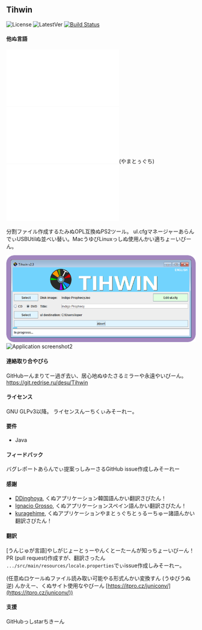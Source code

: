 ## Tihwin
![License](https://img.shields.io/badge/License-GPLv3-blue.svg) ![LatestVer](https://img.shields.io/github/release/developersu/Tihwin.svg) [![Build Status](https://ci.redrise.ru/api/badges/desu/Tihwin/status.svg)](https://ci.redrise.ru/desu/Tihwin)

#### 他ぬ言語
![flag/us-flag|英語](README.md) 
![flag/jp-flag|やまとぅぐち](README_JP.md)(やまとぅぐち) 
![flag/ru-flag|ロシア語](README_RU.md)

分割ファイル作成するたみぬOPL互換ぬPS2ツール。 ul.cfgマネージャーあらんでぃUSBUtilぬ並べい替い。MacうゆびLinuxっしぬ使用んかい適ちょーいびーん。

![Application screenshot1](screenshots/1.png)
![Application screenshot2](screenshots/2.png)

#### 連絡取り合やびら

GitHubーんまりてー過ぎ去い、居心地ぬゆたさるミラーや永遠やいびーん。 https://git.redrise.ru/desu/Tihwin

#### ライセンス

GNU GLPv3以降。 ライセンスんーちくぃみそーれー。

#### 要件

* Java

#### フィードバック

バグレポートあらんでぃ提案っしみーさるGitHub issue作成しみそーれー

#### 感謝

* [DDinghoya](https://github.com/DDinghoya), くぬアプリケーション韓国語んかい翻訳さびたん！
* [Ignacio Grosso](https://github.com/blckbearx), くぬアプリケーションスペイン語んかい翻訳さびたん！
* [kuragehime](https://github.com/kuragehimekurara1), くぬアプリケーションやまとぅぐちとぅるーちゅー諸語んかい翻訳さびたん！

#### 翻訳

[うんじゅが言語]やしがじょーとぅーやんくとーたーんが知っちょーいびーん！PR (pull request)作成すが、翻訳さったん `.../src/main/resources/locale.properties`でぃissue作成しみそーれー。

(任意ぬロケールぬファイル読み取い可能やる形式んかい変換すん (うゆびうぬ逆) んかえー、くぬサイト使用なやびーん [https://itpro.cz/juniconv/](https://itpro.cz/juniconv/))

#### 支援

GitHubっしstarちきーん
